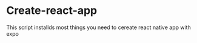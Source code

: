 # Create-react-app
 This script installds most things you need to cereate react native app with expo 
